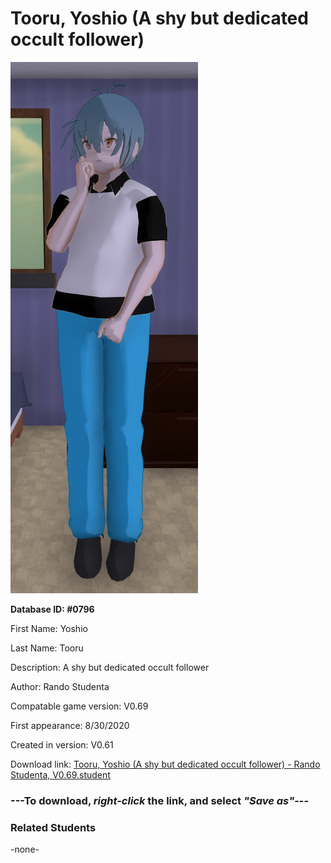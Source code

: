 # Tooru, Yoshio (A shy but dedicated occult follower)

<img src="../../Files/Images/Tooru, Yoshio (A shy but dedicated occult follower).png" title="Tooru, Yoshio (A shy but dedicated occult follower) - Rando Studenta, V0.69">

**Database ID: #0796**

First Name: Yoshio

Last Name: Tooru

Description: A shy but dedicated occult follower

Author: Rando Studenta

Compatable game version: V0.69

First appearance: 8/30/2020

Created in version: V0.61

Download link: <a href="https://raw.githubusercontent.com/Arbiter1223/Daigaku-Gurashi-Custom-Students/master/Files/Student%20Files/Tooru%2C%20Yoshio%20(A%20shy%20but%20dedicated%20occult%20follower)%20-%20Rando%20Studenta%2C%20V0.69.student">Tooru, Yoshio (A shy but dedicated occult follower) - Rando Studenta, V0.69.student</a>

### ---**To download, _right-click_ the link, and select _"Save as"_**---

### Related Students

-none-

